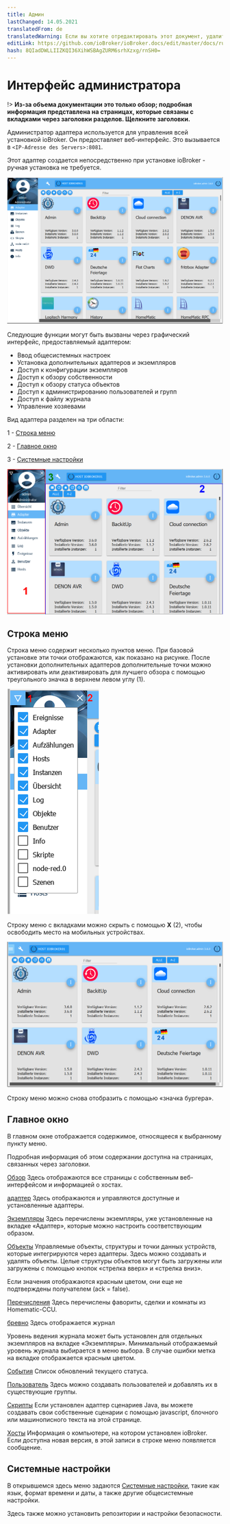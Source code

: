 ```yaml
---
title: Админ
lastChanged: 14.05.2021
translatedFrom: de
translatedWarning: Если вы хотите отредактировать этот документ, удалите поле «translationFrom», в противном случае этот документ будет снова автоматически переведен
editLink: https://github.com/ioBroker/ioBroker.docs/edit/master/docs/ru/admin/README.md
hash: 8QIadDWLLIIZKQI36XihWSBAgZURM6srhXzxg/rnSH0=
---
```

# Интерфейс администратора
!> **Из-за объема документации это только обзор; подробная информация представлена на страницах, которые связаны с вкладками через заголовки разделов. Щелкните заголовки.**

Администратор адаптера используется для управления всей установкой ioBroker.
Он предоставляет веб-интерфейс. Это вызывается в ``<IP-Adresse des Servers>:8081``.

Этот адаптер создается непосредственно при установке ioBroker - ручная установка не требуется.

![Администратор в виде плитки](../../de/admin/media/ADMIN_Adapter_Kachel.png)

Следующие функции могут быть вызваны через графический интерфейс, предоставляемый адаптером:

* Ввод общесистемных настроек
* Установка дополнительных адаптеров и экземпляров
* Доступ к конфигурации экземпляров
* Доступ к обзору собственности
* Доступ к обзору статуса объектов
* Доступ к администрированию пользователей и групп
* Доступ к файлу журнала
* Управление хозяевами

Вид адаптера разделен на три области:

1 - [Строка меню](#menüleiste)

2 - [Главное окно](#das-hauptfenster)

3 - [Системные настройки](#systemeinstellungen)

![Структура админа](../../de/admin/media/ADMIN_Screen_numbers.png)

## Строка меню
Строка меню содержит несколько пунктов меню. При базовой установке эти точки отображаются, как показано на рисунке. После установки дополнительных адаптеров дополнительные точки можно активировать или деактивировать для лучшего обзора с помощью треугольного значка в верхнем левом углу (1).

![Пункты меню](../../de/admin/media/ADMIN_Screen01_menuitems_numbers.png)

Строку меню с вкладками можно скрыть с помощью **X** (2), чтобы освободить место на мобильных устройствах.

![Меню свернуто](../../de/admin/media/ADMIN_Screen01_menucollapsed.png)

Строку меню можно снова отобразить с помощью «значка бургера».

## Главное окно
В главном окне отображается содержимое, относящееся к выбранному пункту меню.

Подробная информация об этом содержании доступна на страницах, связанных через заголовки.

[Обзор](https://www.iobroker.net/#de/documentation/admin/overview.md) Здесь отображаются все страницы с собственным веб-интерфейсом и информацией о хостах.

[адаптер](https://www.iobroker.net/#de/documentation/admin/adapter.md) Здесь отображаются и управляются доступные и установленные адаптеры.

[Экземпляры](https://www.iobroker.net/#de/documentation/admin/instances.md) Здесь перечислены экземпляры, уже установленные на вкладке «Адаптер», которые можно настроить соответствующим образом.

[Объекты](https://www.iobroker.net/#de/documentation/admin/objects.md) Управляемые объекты, структуры и точки данных устройств, которые интегрируются через адаптеры. Здесь можно создавать и удалять объекты. Целые структуры объектов могут быть загружены или загружены с помощью кнопок «стрелка вверх» и «стрелка вниз».

Если значения отображаются красным цветом, они еще не подтверждены получателем (ack = false).

[Перечисления](https://www.iobroker.net/#de/documentation/admin/enums.md) Здесь перечислены фавориты, сделки и комнаты из Homematic-CCU.

[бревно](https://www.iobroker.net/#de/documentation/admin/log.md) Здесь отображается журнал

Уровень ведения журнала может быть установлен для отдельных экземпляров на вкладке «Экземпляры». Минимальный отображаемый уровень журнала выбирается в меню выбора. В случае ошибки метка на вкладке отображается красным цветом.

[События](https://www.iobroker.net/#de/documentation/admin/events.md) Список обновлений текущего статуса.

[Пользователь](https://www.iobroker.net/#de/documentation/admin/users.md) Здесь можно создавать пользователей и добавлять их в существующие группы.

[Скрипты](scripts.md) Если установлен адаптер сценариев Java, вы можете создавать свои собственные сценарии с помощью javascript, блочного или машинописного текста на этой странице.

[Хосты](https://www.iobroker.net/#de/documentation/admin/hosts.md) Информация о компьютере, на котором установлен ioBroker. Если доступна новая версия, в этой записи в строке меню появляется сообщение.

## Системные настройки
В открывшемся здесь меню задаются [Системные настройки](https://www.iobroker.net/#de/documentation/admin/settings.md), такие как язык, формат времени и даты, а также другие общесистемные настройки.

Здесь также можно установить репозитории и настройки безопасности.

[Übersicht]: https://www.iobroker.net/#de/documentation/admin/overview.md

[Adapter]: https://www.iobroker.net/#de/documentation/admin/adapter.md

[Instanzen]: https://www.iobroker.net/#de/documentation/admin/instances.md

[Objekte]: https://www.iobroker.net/#de/documentation/admin/objects.md

[Aufzählungen]: https://www.iobroker.net/#de/documentation/admin/enums.md

[Log]: https://www.iobroker.net/#de/documentation/admin/log.md

[Ereignisse]: https://www.iobroker.net/#de/documentation/admin/events.md

[Benutzer]: https://www.iobroker.net/#de/documentation/admin/users.md

[Hosts]: https://www.iobroker.net/#de/documentation/admin/hosts.md

[Systemeinstellungen]: https://www.iobroker.net/#de/documentation/admin/settings.md